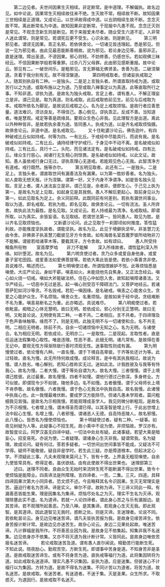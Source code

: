 <!-- { "loadSidebar": true } -->
　　第二边见者。夫世间因果生灭相续。非定断常。是中道理。不解偏执。故名边见。如中论说。因果常生灭相续故往来不绝。生灭故不常。相续故不断。故知因果三世相续是正道理。又成论云。以世谛故得成中道。以五阴相续生故不断。念念灭故不常。离此断常名为中道。故知因果非定断常。于现报中凡愚不观。念念迁灭则是常见。不观念念新生则是断见。若于来报爱未尽者。随业受生六道不定。人非常人迷此谓常。则是常见。若谓死后更不受生。心识永谢。则是断见。
　　第三明邪见者。谓谤无因果。乖正名邪。若依俱舍论。一切诸见皆违理起。悉是邪见。但说一见为邪见者。由此见最恶能断善根故。说为邪见。若论身边见等。虽邪非正。直是迷理。障出圣道。不谤因果。邪心则轻。不妨修善。仍感世乐。若如观佛三昧经云。不信因果断学般若等重罪。过杀八万父母罪。此由邪见感斯重报。故中论云。邪见有二。一破世间乐。是粗邪见。言无罪福无佛贤圣。舍善为恶。二破涅槃道。贪着于我分别有无。故不得涅槃道。
　　第四明戒取者。但诸妄执戒取之人。随其别执自有二种。一是独头。二是足上言独头者。所谓直取持戒为道。或取苦行以之为道。或取布施以之为道。乃至或取八禅事定以为真道。此等直取所行之事。不知非道。谬执为道。是故名为独头戒取。言足上者。谓有愚人。不解正理妄立是非。谓己见是。取为真道。则名戒取。此后戒取依前见生。前见与后戒取为本。戒取所依名为脚足。是故说后戒取之心。名为足上戒取烦恼。是故行者应善思量。道法难识。须访良友。不得信己。愚心倒见。谬执乖正。反成不善。当知道者。唯是慧观。戒定等善是疏缘具。要观众生色心非我。见此理智方是出道。离此以外种种皆非。是故若执余善为道。皆同愚人。执戒为道。以是齐名戒取烦恼摄。故俱舍论云。非道中道。是名戒取见。
　　又十住毗婆沙论云。佛告迦叶。有四种破戒比丘似如持戒。何等为四。一有比丘。于戒经中尽能具行。而说有我。是名破戒似如持戒。二有比丘。诵持经律守护戒行。于身见中不动不离。是名破戒似如持戒。三有比丘。具行十二。头陀。而见诸法定有。是名破戒似如持戒。四有比丘。缘众生行慈心。闻诸行无生相心则惊畏。是名破戒似如持戒。以此文证。故知。愚人虽依戒行身口无过。谬执乖理心无道戒。若能观见色心无我。此智清净方有道戒。戒行既然。施等亦尔。
　　第五明见取者。此还有二。一是独头。二是足上。言独头者。谓直取世间有漏善法及有漏果。以为第一胜妙善者。名为独头。如人直取无想天报。计为涅槃。谓第一好。又于内身不净谓净。如是皆名独头见取。言足上者。谓人迷法妄立是非。谓己见是。余者非。便即生心。于己见上执为第一。是故名为足上见取。如起身见是其我倒。愚人不解后更起心。取前身见以为第一。如此见取名为足上。余义同前释。此既同前有何差别。若执有漏世间事业。取以为道。即名戒取。若执为胜。即名见取。故俱舍论云。一切有流法。圣人所弃舍。故执此法为最胜。是名见取。又成论云。若人持戒最为清净。名戒取结。即谓所取。以为真实。余皆妄语。名见取结。若谓世法第一。皆同愚人。取见为胜。是以齐名见取烦恼也。
　　又新婆沙论问。此之见取于一刹那顷如何推度。答性猛利故。亦能推度坚执故者。谓能坚执。故名为见。此见于境僻执坚牢。非圣慧刀无由令舍。非佛弟子执圣慧刀截彼见牙方令舍故。如有海兽名室首魔罗彼所啮物非刀不能解。谓彼若啮诸草木等。要截其牙。方令舍故。如有颂曰。
　　愚人所受持　　鳣鱼所衔物
　　室首摩罗啮　　非刀不能解
　　深入所缘故者。谓性猛利深入所缘。如针堕泥。故名为见。
　　第六明贪使过者。贪乃众多或爱自身他身。或爱妻子室宅田园。或爱善法如爱佛菩提等。若依大乘此皆是使。若依小乘善贪非使。具说难尽。略述而已。
　　第七明嗔使过者。所谓恼恨嫉妒不悦。此等烦恼悉是嗔使。大庄严论云。身如干薪。嗔恚如火。未能烧他先自焦身。又正法念经云。嗔心如火烧一切戒。嗔如大斧能破法桥。住在心中如怨入舍。故知起嗔障诸善法。又华严经云。一切恶中无过是恶。起一嗔心则受百千障碍法门。又菩萨地经云。若诸菩萨犯如河沙等贪。不名毁戒。若犯一嗔因缘。是名破戒。嗔恚之心能舍众生。贪爱之心能护众生。不名烦恼。嗔舍众生。名重烦恼。是故如来于经中说。贪结难断不名为重。嗔恚易断名之为重。此亦略述。具说难尽。
　　第八明痴使过者。若依毗昙。痴暗之心体无慧明。故曰无明。若依成论。邪心分别无正慧明。故曰无明。又毗昙论说。无明使有其二种。一者不共。二者相应。言不共者。于四谛理及于色声香味触等。缘而不了。则是无明。此独无明不与一切诸使和合。名不共无明。二相应无明者。除前不共。自余一切诸烦恼中无知之心。名为无明。与诸使合。名为相应无明。若依成论。无明亦二。一是取性。二是现起。言取性者。直是任运迷法假集喑心取性。唯是违理。性恶不善。此细无明。诸凡常有。是故得在善无记中。要观无性方得渐除故行善时须观无性。迷事取性则成有漏。
　　第九明慢使过者。依论慢有八种。一直名慢。谓于下境自高卑彼。于齐等处还计为等。此过轻故。直名为慢。此无所恃何故成慢。成论释言。是中有其执我相过。故说为慢。谓人胜劣。唯心解别。若知心胜称实无过。迷如此法。计我胜彼及与我等有恃我心。故名为慢。二者大慢。谓于等处自谓为大。故名大慢。三者慢慢。谓于上境谓己胜彼。此过最重。故名慢慢。四者不如慢。谓他行德过己弥深。多身修业。方可似彼。即谓现令少不如彼。陵他多边。名不如慢。五者傲慢。谓于父母师长上境不肯恭敬。故名傲慢。六者我慢。谓于色心无我法中执我自高。故名我慢。此诸慢中执我心也。此一我慢最难伏断。要成罗汉方能除尽。但诸凡愚未学观者。莫问粗细我见皆强。是故名为示相我慢。若能观理成圣学人。我见则微分断粗现。是故名为不示相慢。七者增上慢。谓未得圣而谓已得。以其圣智是增上行。于此出世增上法中起心生慢。名增上慢。八者邪慢。谓诸恶人无德。自高恃恶陵人。故名邪慢。此八慢心。皆悉名为慢使烦恼也。
　　第十明疑使过者。疑有二种。一疑事。如夜见树疑为人等。此疑事心不招生死。故小乘中不说为使。非烦恼故。罗汉亦有。故智度论云。阿罗汉虽无四谛中疑。一切法中处处有疑。此诸事疑。若望大乘是暗妄心。招变易死。亦说为使。二者疑理。谓诸身心生灭非我。疑谓常我。名为疑理。故成论问。疑有何过。答若多疑者。一切世间出世间事皆不能成。又疑法不可学得。疑师不能敬彼。疑自非是学时。若生此三疑。亦是障道根本。但起决定心学。不须疑此三事。凡夫未观理来莫问上下。皆有十使。上界虽无粗现嗔使。自余九使皆常具有。修得定者。虽伏欲结。由有此使故不得出世果也。
迷理部第三
　　述曰。迷理不同者。良由众生无始时来流转生死不能断漏不得出世果。致令十使烦恼是能障业。四真谛法是所障理。言四谛者。一苦。二集。三灭。四道。具释四谛因果次第大小同异者。恐文烦不述。今且略释其名令识因果。生灭无常理实是苦。逼迫行者名为苦谛。谛是实义。审尔不谬。故称为谛。下三谛义同此一释。有漏善恶皆能生果。理是因集名为集谛。烦恼尽处名之为灭。理实不生名为灭谛。观理除壅此实不虚。名为道谛。若就一人论四谛者。谓此身心苦之与乐有漏报边。是其苦谛。若不观理所起善恶。乃至八禅。是其集谛。若观身心生灭无我。即此观智。是其道谛。因此道智见无我时。惑断之处。则是灭谛。言迷理者。论说不同。若依毗昙论云。身见边见唯迷苦谛。谓凡夫皆执苦报为我。是故身见缘苦谛生。依身苦报计断计常。是故边见亦迷苦生。故杂心论云。身边二见果处起故。唯迷苦谛。凡计罪福是我所作。不将善恶业因为我。是故身见不依集起。知集非我不名迷集。边见依身亦不依集。又亦不将灭道为我计断计常。义皆同此。是故身边唯依苦报名迷苦谛。
　　若论戒取迷苦及道。谓有愚人直尔闻说。精勤苦行能断生死。不知此说。晓夜励心。勤观苦空。方断生死。即谓事中苦身是道。不知身苦非是圣道。是故戒取迷苦谛生。或有不将身苦为道。直执戒等福行为道。此将集因转将为道。如此戒取名迷道谛。理实凡愚不识集因。妄执为道。应是迷集。但彼迷心不计福行以为集因。方转为道。是故不得名为迷集。不同计苦以为道者。将苦为道。故名迷苦。是故戒取。有迷苦者。有迷道者。不迷于集。灭是圣果。众生所求。不取惑灭。为道因行。是故戒取不名迷灭。
